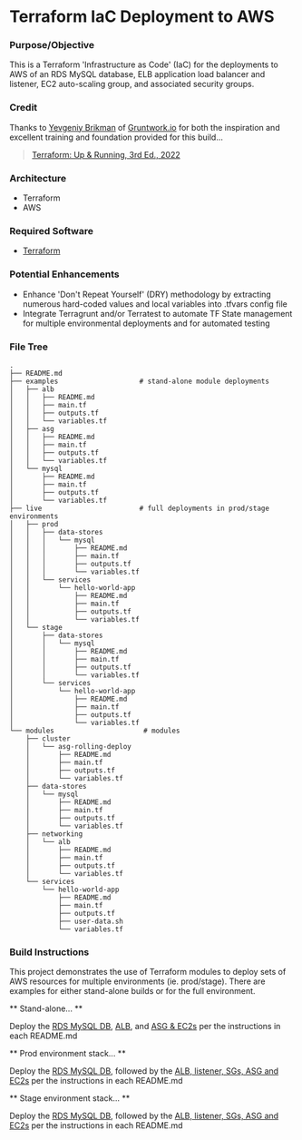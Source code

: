 # Terraform IaC Deployment to AWS

### Purpose/Objective

This is a Terraform 'Infrastructure as Code' (IaC) for the deployments to AWS of an RDS MySQL database, ELB application load balancer and listener, EC2 auto-scaling group, and associated security groups. 

### Credit

Thanks to [Yevgeniy Brikman](https://www.ybrikman.com/) of [Gruntwork.io](https://www.gruntwork.io/?ref=ybrikman-home-header) for both the inspiration and excellent training and foundation provided for this build...

> [Terraform: Up & Running, 3rd Ed., 2022](https://www.terraformupandrunning.com/)

### Architecture

* Terraform
* AWS

### Required Software

- [Terraform](https://developer.hashicorp.com/terraform/downloads)

### Potential Enhancements

- Enhance 'Don't Repeat Yourself' (DRY) methodology by extracting numerous hard-coded values and local variables into .tfvars config file
- Integrate Terragrunt and/or Terratest to automate TF State management for multiple environmental deployments and for automated testing

### File Tree

```
.
├── README.md
├── examples                    # stand-alone module deployments
│   ├── alb
│   │   ├── README.md
│   │   ├── main.tf
│   │   ├── outputs.tf
│   │   └── variables.tf
│   ├── asg
│   │   ├── README.md
│   │   ├── main.tf
│   │   ├── outputs.tf
│   │   └── variables.tf
│   └── mysql
│       ├── README.md
│       ├── main.tf
│       ├── outputs.tf
│       └── variables.tf
├── live                        # full deployments in prod/stage environments
│   ├── prod
│   │   ├── data-stores
│   │   │   └── mysql
│   │   │       ├── README.md
│   │   │       ├── main.tf
│   │   │       ├── outputs.tf
│   │   │       └── variables.tf
│   │   └── services
│   │       └── hello-world-app
│   │           ├── README.md
│   │           ├── main.tf
│   │           ├── outputs.tf
│   │           └── variables.tf
│   └── stage
│       ├── data-stores
│       │   └── mysql
│       │       ├── README.md
│       │       ├── main.tf
│       │       ├── outputs.tf
│       │       └── variables.tf
│       └── services
│           └── hello-world-app
│               ├── README.md
│               ├── main.tf
│               ├── outputs.tf
│               └── variables.tf
└── modules                      # modules
    ├── cluster
    │   └── asg-rolling-deploy
    │       ├── README.md
    │       ├── main.tf
    │       ├── outputs.tf
    │       └── variables.tf
    ├── data-stores
    │   └── mysql
    │       ├── README.md
    │       ├── main.tf
    │       ├── outputs.tf
    │       └── variables.tf
    ├── networking
    │   └── alb
    │       ├── README.md
    │       ├── main.tf
    │       ├── outputs.tf
    │       └── variables.tf
    └── services
        └── hello-world-app
            ├── README.md
            ├── main.tf
            ├── outputs.tf
            ├── user-data.sh
            └── variables.tf
```

### Build Instructions

This project demonstrates the use of Terraform modules to deploy sets of AWS resources for multiple environments (ie. prod/stage). There are examples for either stand-alone builds or for the full environment.

** Stand-alone... **

Deploy the [RDS MySQL DB](./examples/mysql), [ALB](./examples/alb), and [ASG & EC2s](./examples/asg) per the instructions in each README.md

** Prod environment stack... **

Deploy the [RDS MySQL DB](./live/prod/data-stores/mysql), followed by the [ALB, listener, SGs, ASG and EC2s](./live/prod/services/hello-world-app) per the instructions in each README.md

** Stage environment stack... **

Deploy the [RDS MySQL DB](./live/stage/data-stores/mysql), followed by the [ALB, listener, SGs, ASG and EC2s](./live/stage/services/hello-world-app) per the instructions in each README.md

